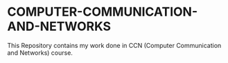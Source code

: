 # COMPUTER-COMMUNICATION-AND-NETWORKS
This Repository contains my work done in CCN (Computer Communication and Networks) course.
